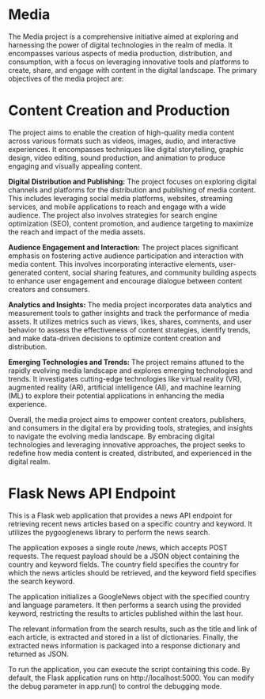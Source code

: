 # Media
The  Media project is a comprehensive initiative aimed at exploring and harnessing the power of digital technologies in the realm of media. It encompasses various aspects of  media production, distribution, and consumption, with a focus on leveraging innovative tools and platforms to create, share, and engage with content in the digital landscape.
The primary objectives of the media project are:

# Content Creation and Production
The project aims to enable the creation of high-quality media content across various formats such as videos, images, audio, and interactive experiences. It encompasses techniques like digital storytelling, graphic design, video editing, sound production, and animation to produce engaging and visually appealing content.

**Digital Distribution and Publishing:**
The project focuses on exploring digital channels and platforms for the distribution and publishing of media content. This includes leveraging social media platforms, websites, streaming services, and mobile applications to reach and engage with a wide audience. The project also involves strategies for search engine optimization (SEO), content promotion, and audience targeting to maximize the reach and impact of the media assets.

**Audience Engagement and Interaction:** 
The project places significant emphasis on fostering active audience participation and interaction with media content. This involves incorporating interactive elements, user-generated content, social sharing features, and community building aspects to enhance user engagement and encourage dialogue between content creators and consumers.

**Analytics and Insights:** 
The media project incorporates data analytics and measurement tools to gather insights and track the performance of media assets. It utilizes metrics such as views, likes, shares, comments, and user behavior to assess the effectiveness of content strategies, identify trends, and make data-driven decisions to optimize content creation and distribution.

**Emerging Technologies and Trends:** 
The project remains attuned to the rapidly evolving media landscape and explores emerging technologies and trends. It investigates cutting-edge technologies like virtual reality (VR), augmented reality (AR), artificial intelligence (AI), and machine learning (ML) to explore their potential applications in enhancing the media experience.

Overall, the media project aims to empower content creators, publishers, and consumers in the digital era by providing tools, strategies, and insights to navigate the evolving media landscape. By embracing digital technologies and leveraging innovative approaches, the project seeks to redefine how media content is created, distributed, and experienced in the digital realm.

# Flask News API Endpoint

This is a Flask web application that provides a news API endpoint for retrieving recent news articles based on a specific country and keyword. It utilizes the pygooglenews library to perform the news search.

The application exposes a single route /news, which accepts POST requests. The request payload should be a JSON object containing the country and keyword fields. The country field specifies the country for which the news articles should be retrieved, and the keyword field specifies the search keyword.

The application initializes a GoogleNews object with the specified country and language parameters. It then performs a search using the provided keyword, restricting the results to articles published within the last hour.

The relevant information from the search results, such as the title and link of each article, is extracted and stored in a list of dictionaries. Finally, the extracted news information is packaged into a response dictionary and returned as JSON.

To run the application, you can execute the script containing this code. By default, the Flask application runs on http://localhost:5000. You can modify the debug parameter in app.run() to control the debugging mode.






